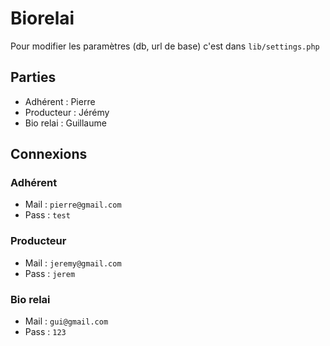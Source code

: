 # Biorelai

Pour modifier les paramètres (db, url de base) c'est dans `lib/settings.php`

## Parties
- Adhérent : Pierre
- Producteur : Jérémy
- Bio relai : Guillaume

## Connexions

### Adhérent
- Mail : `pierre@gmail.com`
- Pass : `test`

### Producteur
- Mail : `jeremy@gmail.com`
- Pass : `jerem`

### Bio relai
- Mail : `gui@gmail.com`
- Pass : `123`